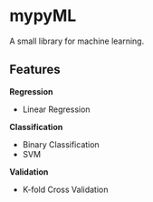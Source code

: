 # mypyML

A small library for machine learning.

## Features

**Regression**
- Linear Regression

**Classification**
- Binary Classification
- SVM

**Validation**
- K-fold Cross Validation
